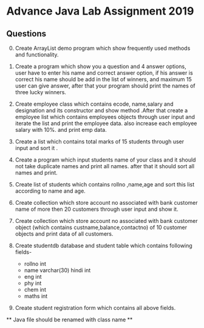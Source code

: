 # Advance Java Lab Assignment 2019

## Questions

0. Create ArrayList demo program which show frequently used methods and functionality.

1. Create a program which show you a question and 4 answer options, user have to enter his name and correct answer option, if his answer is correct his name should be add in the list of winners, and maximum 15 user can give answer, after that your program should print the names of three lucky winners.

2. Create employee class which contains ecode, name,salary and designation and its constructor and show method .After that create a employee list which contains employees objects through user input and iterate the list and print the employee data. also increase each employee salary with 10%. and print emp data.

3. Create a list which contains total marks of 15 students through user input and sort it .


4. Create a program which input students name of your class and it should not take duplicate names and print all names.
after that it should sort all names and print.

5. Create list of students which contains rollno ,name,age and sort this list according to name and age.

6. Create collection which store account no associated with bank customer name of more then 20 customers through user input and show it.

7. Create collection which store account no associated with bank customer object (which contains custname,balance,contactno) of 10 customer objects and print data of all customers.

9. Create studentdb database and student table which contains following fields-
    * rollno int
    * name varchar(30) hindi int
    * eng int
    * phy int
    * chem int 
   * maths int
   
10. Create student registration form which contains all above fields.
   

** Java file should be renamed with class name **
